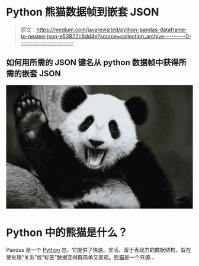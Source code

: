 # Python 熊猫数据帧到嵌套 JSON

> 原文：<https://medium.com/javarevisited/python-pandas-dataframe-to-nested-json-e53822c6dd4e?source=collection_archive---------0----------------------->

## 如何用所需的 JSON 键名从 python 数据帧中获得所需的嵌套 JSON

[![](img/3780ecabf060daaa1789d063425f3862.png)](https://javarevisited.blogspot.com/2019/10/top-5-courses-to-learn-pandas-for-data-analysis-python.html)

# Python 中的熊猫是什么？

Pandas 是一个 [Python](https://www.python.org/) 包，它提供了快速、灵活、富于表现力的数据结构，旨在使处理“关系”或“标签”数据变得既简单又直观。[熊猫](/javarevisited/5-best-courses-to-learn-pythons-pandas-libary-for-data-analysis-and-data-science-34b62abb0e96)是一个开源…